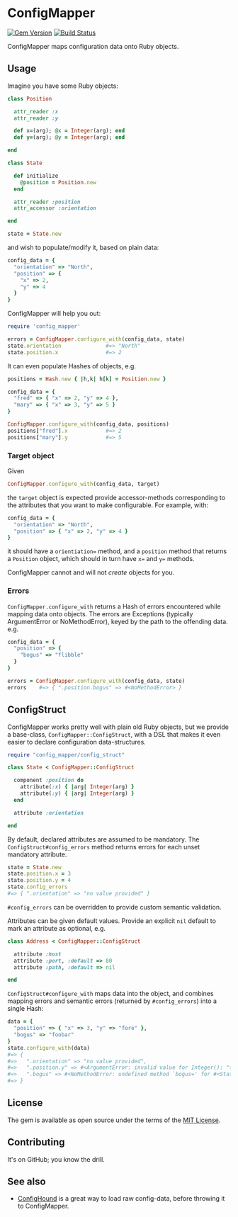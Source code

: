 # ConfigMapper

[![Gem Version](https://badge.fury.io/rb/config_mapper.png)](http://badge.fury.io/rb/config_mapper)
[![Build Status](https://secure.travis-ci.org/mdub/config_mapper.png?branch=master)](http://travis-ci.org/mdub/config_mapper)

ConfigMapper maps configuration data onto Ruby objects.

## Usage

Imagine you have some Ruby objects:

```ruby
class Position

  attr_reader :x
  attr_reader :y

  def x=(arg); @x = Integer(arg); end
  def y=(arg); @y = Integer(arg); end

end

class State

  def initialize
    @position = Position.new
  end

  attr_reader :position
  attr_accessor :orientation

end

state = State.new
```

and wish to populate/modify it, based on plain data:

```ruby
config_data = {
  "orientation" => "North",
  "position" => {
    "x" => 2,
    "y" => 4
  }
}
```

ConfigMapper will help you out:

```ruby
require 'config_mapper'

errors = ConfigMapper.configure_with(config_data, state)
state.orientation              #=> "North"
state.position.x               #=> 2
```

It can even populate Hashes of objects, e.g.

```ruby
positions = Hash.new { |h,k| h[k] = Position.new }

config_data = {
  "fred" => { "x" => 2, "y" => 4 },
  "mary" => { "x" => 3, "y" => 5 }
}

ConfigMapper.configure_with(config_data, positions)
positions["fred"].x            #=> 2
positions["mary"].y            #=> 5
```

### Target object

Given

```ruby
ConfigMapper.configure_with(config_data, target)
```

the `target` object is expected provide accessor-methods corresponding
to the attributes that you want to make configurable.  For example, with:

```ruby
config_data = {
  "orientation" => "North",
  "position" => { "x" => 2, "y" => 4 }
}
```

it should have a `orientiation=` method, and a `position` method that
returns a `Position` object, which should in turn have `x=` and `y=`
methods.

ConfigMapper cannot and will not _create_ objects for you.

### Errors

`ConfigMapper.configure_with` returns a Hash of errors encountered while mapping data onto objects.  The errors are Exceptions (typically ArgumentError or NoMethodError), keyed by the path to the offending data.  e.g.

```ruby
config_data = {
  "position" => {
    "bogus" => "flibble"
  }
}

errors = ConfigMapper.configure_with(config_data, state)
errors    #=> { ".position.bogus" => #<NoMethodError> }
```

## ConfigStruct

ConfigMapper works pretty well with plain old Ruby objects, but we
provide a base-class, `ConfigMapper::ConfigStruct`, with a DSL that
makes it even easier to declare configuration data-structures.

```ruby
require "config_mapper/config_struct"

class State < ConfigMapper::ConfigStruct

  component :position do
    attribute(:x) { |arg| Integer(arg) }
    attribute(:y) { |arg| Integer(arg) }
  end

  attribute :orientation

end
```

By default, declared attributes are assumed to be mandatory. The
`ConfigStruct#config_errors` method returns errors for each unset mandatory
attribute.

```ruby
state = State.new
state.position.x = 3
state.position.y = 4
state.config_errors
#=> { ".orientation" => "no value provided" }
```

`#config_errors` can be overridden to provide custom semantic validation.

Attributes can be given default values. Provide an explicit `nil` default to
mark an attribute as optional, e.g.

```ruby
class Address < ConfigMapper::ConfigStruct

  attribute :host
  attribute :port, :default => 80
  attribute :path, :default => nil

end
```

`ConfigStruct#configure_with` maps data into the object, and combines mapping errors and
semantic errors (returned by `#config_errors`) into a single Hash:

```ruby
data = {
  "position" => { "x" => 3, "y" => "fore" },
  "bogus" => "foobar"
}
state.configure_with(data)
#=> {
#=>   ".orientation" => "no value provided",
#=>   ".position.y" => #<ArgumentError: invalid value for Integer(): "fore">,
#=>   ".bogus" => #<NoMethodError: undefined method `bogus=' for #<State:0x007fc8e9b12a60>>
#=> }
```

## License

The gem is available as open source under the terms of the [MIT License](http://opensource.org/licenses/MIT).

## Contributing

It's on GitHub; you know the drill.

## See also

* [ConfigHound](https://github.com/mdub/config_hound) is a great way to
  load raw config-data, before throwing it to ConfigMapper.
